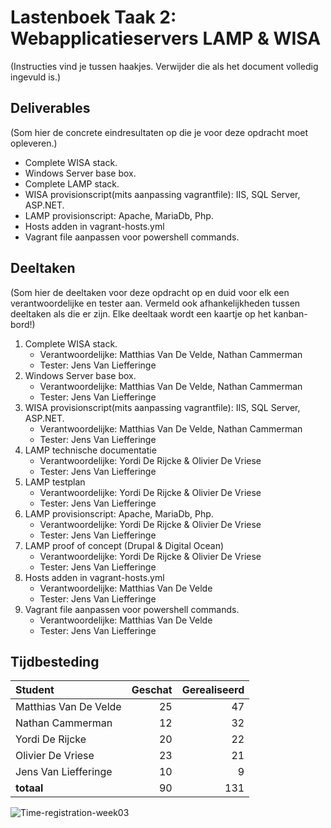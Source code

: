 # Lastenboek Taak 2: Webapplicatieservers LAMP & WISA

(Instructies vind je tussen haakjes. Verwijder die als het document volledig ingevuld is.)

## Deliverables

(Som hier de concrete eindresultaten op die je voor deze opdracht moet opleveren.)

* Complete WISA stack.
* Windows Server base box.
* Complete LAMP stack.
* WISA provisionscript(mits aanpassing vagrantfile): IIS, SQL Server, ASP.NET. 
* LAMP provisionscript: Apache, MariaDb, Php.
* Hosts adden in vagrant-hosts.yml
* Vagrant file aanpassen voor powershell commands.

## Deeltaken

(Som hier de deeltaken voor deze opdracht op en duid voor elk een verantwoordelijke en tester aan. Vermeld ook afhankelijkheden tussen deeltaken als die er zijn. Elke deeltaak wordt een kaartje op het kanban-bord!)

1. Complete WISA stack.
    - Verantwoordelijke: Matthias Van De Velde, Nathan Cammerman
    - Tester: Jens Van Liefferinge
2. Windows Server base box.
    - Verantwoordelijke: Matthias Van De Velde, Nathan Cammerman
    - Tester: Jens Van Liefferinge
3. WISA provisionscript(mits aanpassing vagrantfile): IIS, SQL Server, ASP.NET.
    - Verantwoordelijke: Matthias Van De Velde, Nathan Cammerman
    - Tester: Jens Van Liefferinge
4. LAMP technische documentatie
    - Verantwoordelijke: Yordi De Rijcke & Olivier De Vriese
    - Tester: Jens Van Liefferinge
5. LAMP testplan
    - Verantwoordelijke: Yordi De Rijcke & Olivier De Vriese
    - Tester: Jens Van Liefferinge
6. LAMP provisionscript: Apache, MariaDb, Php.
    - Verantwoordelijke: Yordi De Rijcke & Olivier De Vriese
    - Tester: Jens Van Liefferinge
7. LAMP proof of concept (Drupal & Digital Ocean)
    - Verantwoordelijke: Yordi De Rijcke & Olivier De Vriese
    - Tester: Jens Van Liefferinge
8. Hosts adden in vagrant-hosts.yml
    - Verantwoordelijke: Matthias Van De Velde
    - Tester: Jens Van Liefferinge
9. Vagrant file aanpassen voor powershell commands.
    - Verantwoordelijke: Matthias Van De Velde
    - Tester: Jens Van Liefferinge


## Tijdbesteding

| Student    | Geschat | Gerealiseerd |
| :---       | ---:    | ---:         |
| Matthias Van De Velde   |    25     |        47      |
| Nathan Cammerman   |    12     |      32        |
| Yordi De Rijcke |     20    |       22       |
| Olivier De Vriese   |    23     |      21        |
| Jens Van Liefferinge   |    10     |       9       |
| **totaal** |    90     |      131        |

![Time-registration-week03](opdracht2-timeregistratio.png)
